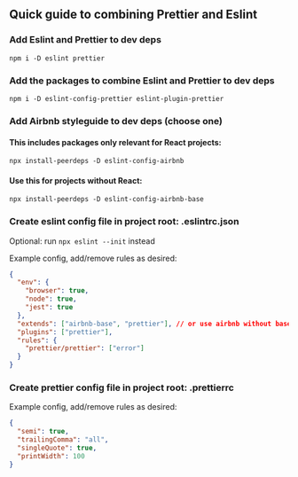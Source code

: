 ## Quick guide to combining Prettier and Eslint

### Add Eslint and Prettier to dev deps

`npm i -D eslint prettier`

### Add the packages to combine Eslint and Prettier to dev deps

`npm i -D eslint-config-prettier eslint-plugin-prettier`

### Add Airbnb styleguide to dev deps **__(choose one)__**

#### This includes packages only relevant for React projects:
`npx install-peerdeps -D eslint-config-airbnb`

#### Use this for projects without React:
`npx install-peerdeps -D eslint-config-airbnb-base`

### Create eslint config file in project root: .eslintrc.json
Optional: run `npx eslint --init` instead

Example config, add/remove rules as desired:

```json
{
  "env": {
    "browser": true,
    "node": true,
    "jest": true
  },
  "extends": ["airbnb-base", "prettier"], // or use airbnb without base for React based projects
  "plugins": ["prettier"],
  "rules": {
    "prettier/prettier": ["error"]
  }
}
```

### Create prettier config file in project root: .prettierrc

Example config, add/remove rules as desired:

```json
{
  "semi": true,
  "trailingComma": "all",
  "singleQuote": true,
  "printWidth": 100
}
```
